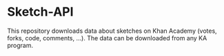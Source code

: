 # Sketch-API
This repository downloads data about sketches on Khan Academy (votes, forks, code, comments, ...). The data can be downloaded from any KA program. 
